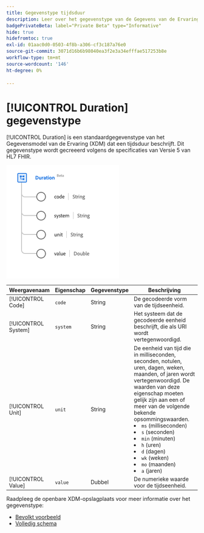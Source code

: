 ```yaml
---
title: Gegevenstype tijdsduur
description: Leer over het gegevenstype van de Gegevens van de Ervaring van de Duur Model (XDM).
badgePrivateBeta: label="Private Beta" type="Informative"
hide: true
hidefromtoc: true
exl-id: 01aac0d0-0503-4f8b-a306-cf3c187a76e0
source-git-commit: 3071d16b6b98040ea3f2e3a34efffae517253b8e
workflow-type: tm+mt
source-wordcount: '146'
ht-degree: 0%

---
```


# [!UICONTROL Duration] gegevenstype

[!UICONTROL Duration] is een standaardgegevenstype van het Gegevensmodel van de Ervaring (XDM) dat een tijdsduur beschrijft. Dit gegevenstype wordt gecreeerd volgens de specificaties van Versie 5 van HL7 FHIR.

![ het gegevenstype van de Duur structuur ](../../../images/healthcare/data-types/duration.png)

| Weergavenaam | Eigenschap | Gegevenstype | Beschrijving |
| --- | --- | --- | --- |
| [!UICONTROL Code] | `code` | String | De gecodeerde vorm van de tijdseenheid. |
| [!UICONTROL System] | `system` | String | Het systeem dat de gecodeerde eenheid beschrijft, die als URI wordt vertegenwoordigd. |
| [!UICONTROL Unit] | `unit` | String | De eenheid van tijd die in milliseconden, seconden, notulen, uren, dagen, weken, maanden, of jaren wordt vertegenwoordigd. De waarden van deze eigenschap moeten gelijk zijn aan een of meer van de volgende bekende opsommingswaarden. <li> `ms` (milliseconden) </li> <li> `s` (seconden) </li> <li> `min` (minuten) </li> <li> `h` (uren) </li>  <li> `d` (dagen) </li> <li> `wk` (weken) </li> <li> `mo` (maanden) </li> <li> `a` (jaren) </li> |
| [!UICONTROL Value] | `value` | Dubbel | De numerieke waarde voor de tijdseenheid. |

Raadpleeg de openbare XDM-opslagplaats voor meer informatie over het gegevenstype:

* [ Bevolkt voorbeeld ](https://github.com/adobe/xdm/blob/master/extensions/industry/healthcare/fhir/datatypes/duration.example.1.json)
* [ Volledig schema ](https://github.com/adobe/xdm/blob/master/extensions/industry/healthcare/fhir/datatypes/duration.schema.json)
